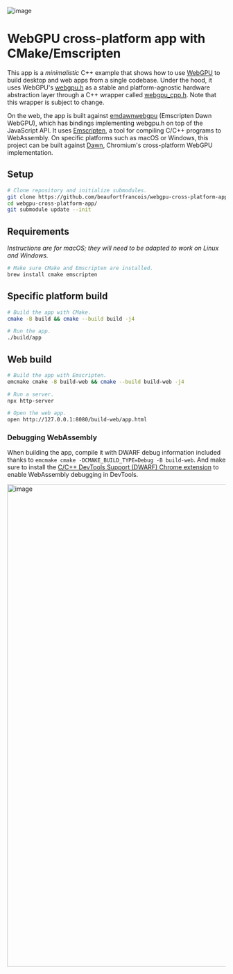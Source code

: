 ![image](https://github.com/beaufortfrancois/webgpu-cross-platform-app/assets/634478/81579516-7390-4198-bb18-68e7f4cb34c3)

# WebGPU cross-platform app with CMake/Emscripten

This app is a <em>minimalistic</em> C++ example that shows how to use [WebGPU](https://gpuweb.github.io/gpuweb/) to build desktop and web apps from a single codebase. Under the hood, it uses WebGPU's [webgpu.h](https://github.com/webgpu-native/webgpu-headers/blob/main/webgpu.h) as a stable and platform-agnostic hardware abstraction layer through a C++ wrapper called [webgpu_cpp.h](https://source.chromium.org/chromium/chromium/src/+/main:third_party/dawn/include/webgpu/webgpu_cpp.h). Note that this wrapper is subject to change.

On the web, the app is built against [emdawnwebgpu](https://dawn.googlesource.com/dawn/+/refs/heads/main/src/emdawnwebgpu/) (Emscripten Dawn WebGPU), which has bindings implementing webgpu.h on top of the JavaScript API. It uses [Emscripten](https://emscripten.org/), a tool for compiling C/C++ programs to WebAssembly. On specific platforms such as macOS or Windows, this project can be built against [Dawn](https://dawn.googlesource.com/dawn/), Chromium's cross-platform WebGPU implementation.

## Setup

```sh
# Clone repository and initialize submodules.
git clone https://github.com/beaufortfrancois/webgpu-cross-platform-app.git
cd webgpu-cross-platform-app/
git submodule update --init
```

## Requirements

<i>Instructions are for macOS; they will need to be adapted to work on Linux and Windows.</i>

```sh
# Make sure CMake and Emscripten are installed.
brew install cmake emscripten
```

## Specific platform build

```sh
# Build the app with CMake.
cmake -B build && cmake --build build -j4

# Run the app.
./build/app
```

## Web build

```sh
# Build the app with Emscripten.
emcmake cmake -B build-web && cmake --build build-web -j4

# Run a server.
npx http-server
```

```sh
# Open the web app.
open http://127.0.0.1:8080/build-web/app.html
```

### Debugging WebAssembly

When building the app, compile it with DWARF debug information included thanks to `emcmake cmake -DCMAKE_BUILD_TYPE=Debug -B build-web`. And make sure to install the [C/C++ DevTools Support (DWARF) Chrome extension](https://goo.gle/wasm-debugging-extension) to enable WebAssembly debugging in DevTools.

<img width="1112" alt="image" src="https://github.com/beaufortfrancois/webgpu-cross-platform-app/assets/634478/e82f2494-6b1a-4534-b9e3-0c04caeca96d">

